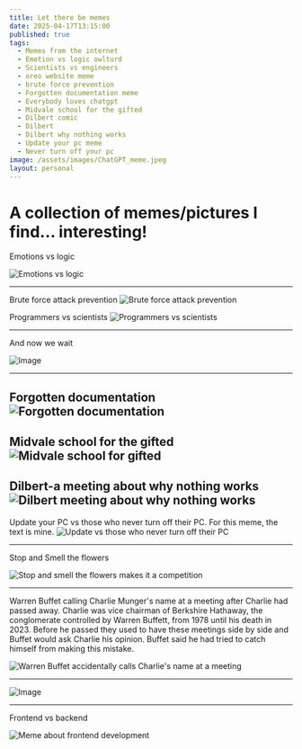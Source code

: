 ```yaml
---
title: Let there be memes
date: 2025-04-17T13:15:00
published: true
tags:
  - Memes from the internet
  - Emotion vs logic owlturd
  - Scientists vs engineers
  - oreo website meme
  - brute force prevention
  - Forgotten documentation meme
  - Everybody loves chatgpt
  - Midvale school for the gifted
  - Dilbert comic
  - Dilbert
  - Dilbert why nothing works
  - Update your pc meme
  - Never turn off your pc
image: /assets/images/ChatGPT_meme.jpeg
layout: personal
---
```

# A collection of memes/pictures I find... interesting!

Emotions vs logic

![Emotions vs logic](/assets/images/EmotionvsLogic.jpeg "Emotions vs logic")

----
Brute force attack prevention
![Brute force attack prevention](/assets/images/Brute%20force%20attack%20meme.png "Brute force attack prevention")

Programmers vs scientists
![Programmers vs scientists](/assets/images/dontTouchitMeme.jpg "Programmers vs scientists")

---

And now we wait

![Image](https://pbs.twimg.com/media/GlDyT_TbEAE66Pp?format=jpg&name=small)

----
Forgotten documentation
![Forgotten documentation](/assets/images/ChatGPT_meme.jpeg "Forgotten documentation")
----

Midvale school for the gifted
![Midvale school for gifted](/assets/images/justNeedToPush.png "Midvale school for gifted")
---

Dilbert-a meeting about why nothing works
![Dilbert meeting about why nothing works](/assets/images/1709511653400.jpg "Dilbert meeting about why nothing works")
----
Update your PC vs those who never turn off their PC. For this meme, the text is mine.
![Update vs those who never turn off their PC](/assets/images/meme_never_update_pc.png "Update vs those who never turn off their PC")

----

Stop and Smell the flowers

![Stop and smell the flowers makes it a competition](/assets/images/smellTheFlowers.jpeg "Stop and smell the flowers makes it a competition")

---

Warren Buffet calling Charlie Munger's name at a meeting after Charlie had passed away. Charlie was vice chairman of Berkshire Hathaway, the conglomerate controlled by Warren Buffett, from 1978 until his death in 2023. Before he passed they used to have these meetings side by side and Buffet would ask Charlie his opinion. Buffet said he had tried to catch himself from making this mistake.

![Warren Buffet accidentally calls Charlie's name at a meeting](https://pbs.twimg.com/media/GoiWj8VXUAAglL2?format=jpg&name=small "Warren Buffet accidentally calls Charlie's name at a meeting")

---

![Image](https://pbs.twimg.com/media/GMaxXZBa0AEaS-g?format=jpg&name=small)

---

Frontend vs backend

![Meme about frontend development](https://pbs.twimg.com/media/GY5Xg07WQAAYfcE?format=jpg&name=small)
